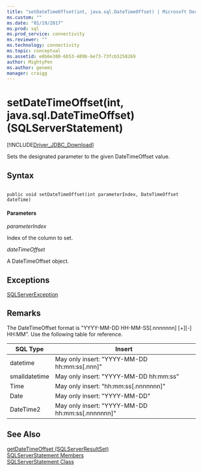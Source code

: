 ```yaml
---
title: "setDateTimeOffset(int, java.sql.DateTimeOffset) | Microsoft Docs"
ms.custom: ""
ms.date: "01/19/2017"
ms.prod: sql
ms.prod_service: connectivity
ms.reviewer: ""
ms.technology: connectivity
ms.topic: conceptual
ms.assetid: e8b6e380-6b53-489b-be73-73fcb5258269
author: MightyPen
ms.author: genemi
manager: craigg
---
```

# setDateTimeOffset(int, java.sql.DateTimeOffset) (SQLServerStatement)
[!INCLUDE[Driver_JDBC_Download](../../../includes/driver_jdbc_download.md)]

  Sets the designated parameter to the given DateTimeOffset value.  
  
## Syntax  
  
```  
  
public void setDateTimeOffset(int parameterIndex, DateTimeOffset dateTime)  
```  
  
#### Parameters  
 *parameterIndex*  
  
 Index of the column to set.  
  
 *dateTimeOffset*  
  
 A DateTimeOffset object.  
  
## Exceptions  
 [SQLServerException](../../../connect/jdbc/reference/sqlserverexception-class.md)  
  
## Remarks  
 The DateTimeOffset format is "YYYY-MM-DD HH-MM-SS[.nnnnnnn] [+][-] HH:MM". Use the following table for reference.  
  
|SQL Type|Insert|  
|--------------|------------|  
|datetime|May only insert: "YYYY-MM-DD hh:mm:ss[.nnn]"|  
|smalldatetime|May only insert: "YYYY-MM-DD hh:mm:ss"|  
|Time|May only insert: "hh:mm:ss[.nnnnnnn]"|  
|Date|May only insert: "YYYY-MM-DD"|  
|DateTime2|May only insert: "YYYY-MM-DD hh:mm:ss[.nnnnnnn]"|  
  
## See Also  
 [getDateTimeOffset &#40;SQLServerResultSet&#41;](../../../connect/jdbc/reference/getdatetimeoffset-sqlserverresultset.md)   
 [SQLServerStatement Members](../../../connect/jdbc/reference/sqlserverstatement-members.md)   
 [SQLServerStatement Class](../../../connect/jdbc/reference/sqlserverstatement-class.md)  
  
  
